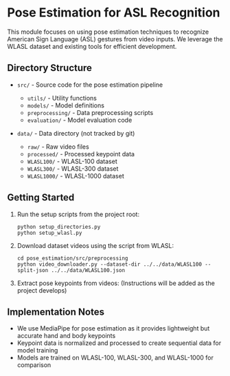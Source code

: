 # Pose Estimation for ASL Recognition

This module focuses on using pose estimation techniques to recognize American Sign Language (ASL) gestures from video inputs. We leverage the WLASL dataset and existing tools for efficient development.

## Directory Structure

- `src/` - Source code for the pose estimation pipeline

  - `utils/` - Utility functions
  - `models/` - Model definitions
  - `preprocessing/` - Data preprocessing scripts
  - `evaluation/` - Model evaluation code

- `data/` - Data directory (not tracked by git)
  - `raw/` - Raw video files
  - `processed/` - Processed keypoint data
  - `WLASL100/` - WLASL-100 dataset
  - `WLASL300/` - WLASL-300 dataset
  - `WLASL1000/` - WLASL-1000 dataset

## Getting Started

1. Run the setup scripts from the project root:

   ```
   python setup_directories.py
   python setup_wlasl.py
   ```

2. Download dataset videos using the script from WLASL:

   ```
   cd pose_estimation/src/preprocessing
   python video_downloader.py --dataset-dir ../../data/WLASL100 --split-json ../../data/WLASL100.json
   ```

3. Extract pose keypoints from videos:
   (Instructions will be added as the project develops)

## Implementation Notes

- We use MediaPipe for pose estimation as it provides lightweight but accurate hand and body keypoints
- Keypoint data is normalized and processed to create sequential data for model training
- Models are trained on WLASL-100, WLASL-300, and WLASL-1000 for comparison
